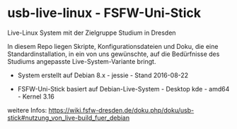 # usb-live-linux - FSFW-Uni-Stick

Live-Linux System mit der Zielgruppe Studium in Dresden

In diesem Repo liegen Skripte, Konfigurationsdateien und Doku, die eine Standardinstallation, in ein von uns gewünschte, auf die Bedürfnisse des Studiums angepasste Live-System-Variante bringt.

- System erstellt auf Debian 8.x - jessie - Stand 2016-08-22

- FSFW-Uni-Stick basiert auf Debian-Live-System - Desktop kde - amd64 - Kernel 3.16



weitere Infos:
https://wiki.fsfw-dresden.de/doku.php/doku/usb-stick#nutzung_von_live-build_fuer_debian


